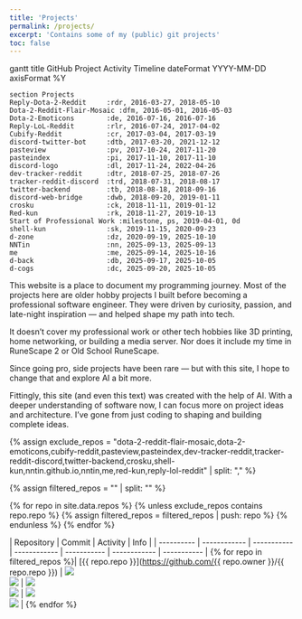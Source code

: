 ```yaml
---
title: 'Projects'
permalink: /projects/
excerpt: 'Contains some of my (public) git projects'
toc: false
---
```


<div class="mermaid">
gantt
    title GitHub Project Activity Timeline
    dateFormat  YYYY-MM-DD
    axisFormat  %Y

    section Projects
    Reply-Dota-2-Reddit     :rdr, 2016-03-27, 2018-05-10
    Dota-2-Reddit-Flair-Mosaic :dfm, 2016-05-01, 2016-05-03
    Dota-2-Emoticons        :de, 2016-07-16, 2016-07-16
    Reply-LoL-Reddit        :rlr, 2016-07-24, 2017-04-02
    Cubify-Reddit           :cr, 2017-03-04, 2017-03-19
    discord-twitter-bot     :dtb, 2017-03-20, 2021-12-12
    pasteview               :pv, 2017-10-24, 2017-11-20
    pasteindex              :pi, 2017-11-10, 2017-11-10
    discord-logo            :dl, 2017-11-24, 2022-04-26
    dev-tracker-reddit      :dtr, 2018-07-25, 2018-07-26
    tracker-reddit-discord  :trd, 2018-07-31, 2018-08-17
    twitter-backend         :tb, 2018-08-18, 2018-09-16
    discord-web-bridge      :dwb, 2018-09-20, 2019-01-11
    crosku                  :ck, 2018-11-11, 2019-01-12
    Red-kun                 :rk, 2018-11-27, 2019-10-13
    Start of Professional Work :milestone, ps, 2019-04-01, 0d
    shell-kun               :sk, 2019-11-15, 2020-09-23
    d-zone                  :dz, 2020-09-19, 2025-10-10
    NNTin                   :nn, 2025-09-13, 2025-09-13
    me                      :me, 2025-09-14, 2025-10-16
    d-back                  :db, 2025-09-17, 2025-10-05
    d-cogs                  :dc, 2025-09-20, 2025-10-05
</div>

This website is a place to document my programming journey. Most of the projects here are older hobby projects I built before becoming a professional software engineer. They were driven by curiosity, passion, and late-night inspiration — and helped shape my path into tech.

It doesn’t cover my professional work or other tech hobbies like 3D printing, home networking, or building a media server. Nor does it include my time in RuneScape 2 or Old School RuneScape.

Since going pro, side projects have been rare — but with this site, I hope to change that and explore AI a bit more.

Fittingly, this site (and even this text) was created with the help of AI. With a deeper understanding of software now, I can focus more on project ideas and architecture. I’ve gone from just coding to shaping and building complete ideas.

{% assign exclude_repos = "dota-2-reddit-flair-mosaic,dota-2-emoticons,cubify-reddit,pasteview,pasteindex,dev-tracker-reddit,tracker-reddit-discord,twitter-backend,crosku,shell-kun,nntin.github.io,nntin,me,red-kun,reply-lol-reddit" | split: "," %}

{% assign filtered_repos = "" | split: "" %}

{% for repo in site.data.repos %}
  {% unless exclude_repos contains repo.repo %}
    {% assign filtered_repos = filtered_repos | push: repo %}
  {% endunless %}
{% endfor %}


| Repository | Commit | Activity | Info |
| ---------- | ------------ | ----------- | ------------ | ----------- | ------------ | ----------- |
{% for repo in filtered_repos %}| [{{ repo.repo }}](https://github.com/{{ repo.owner }}/{{ repo.repo }}) | <img src="https://raw.githubusercontent.com/nntin/me/output/badges/{{ repo.repo }}_first.svg"><br><img src="https://raw.githubusercontent.com/nntin/me/output/badges/{{ repo.repo }}_last.svg"> | <img src="https://raw.githubusercontent.com/nntin/me/output/badges/{{ repo.repo }}_commits.svg"><br><img src="https://raw.githubusercontent.com/nntin/me/output/badges/{{ repo.repo }}_days.svg"> | <img src="https://raw.githubusercontent.com/nntin/me/output/badges/{{ repo.repo }}_added.svg"><br><img src="https://raw.githubusercontent.com/nntin/me/output/badges/{{ repo.repo }}_removed.svg"> |
{% endfor %}
